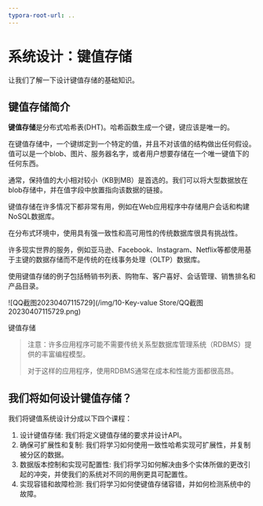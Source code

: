 ```yaml
---
typora-root-url: ..
---
```


# 系统设计：键值存储

让我们了解一下设计键值存储的基础知识。

## 键值存储简介

**键值存储**是分布式哈希表(DHT)。哈希函数生成一个键，键应该是唯一的。

在键值存储中，一个键绑定到一个特定的值，并且不对该值的结构做出任何假设。值可以是一个blob、图片、服务器名字，或者用户想要存储在一个唯一键值下的任何东西。

通常，保持值的大小相对较小（KB到MB）是首选的。我们可以将大型数据放在blob存储中，并在值字段中放置指向该数据的链接。

键值存储在许多情况下都非常有用，例如在Web应用程序中存储用户会话和构建NoSQL数据库。

在分布式环境中，使用具有强一致性和高可用性的传统数据库很具有挑战性。

许多现实世界的服务，例如亚马逊、Facebook、Instagram、Netflix等都使用基于主键的数据存储而不是传统的在线事务处理（OLTP）数据库。

使用键值存储的例子包括畅销书列表、购物车、客户喜好、会话管理、销售排名和产品目录。

![QQ截图20230407115729](/img/10-Key-value Store/QQ截图20230407115729.png)

键值存储

> 注意：许多应用程序可能不需要传统关系型数据库管理系统（RDBMS）提供的丰富编程模型。
>
> 对于这样的应用程序，使用RDBMS通常在成本和性能方面都很高昂。

## 我们将如何设计键值存储？

我们将键值系统设计分成以下四个课程：

1. 设计键值存储: 我们将定义键值存储的要求并设计API。
2. 确保可扩展性和复制: 我们将学习如何使用一致性哈希实现可扩展性，并复制被分区的数据。
3. 数据版本控制和实现可配置性: 我们将学习如何解决由多个实体所做的更改引起的冲突，并使我们的系统对不同的用例更具可配置性。
4. 实现容错和故障检测: 我们将学习如何使键值存储容错，并如何检测系统中的故障。